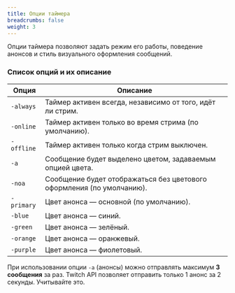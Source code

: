 ```yaml
---
title: Опции таймера
breadcrumbs: false
weight: 3
---
```


Опции таймера позволяют задать режим его работы, поведение анонсов и стиль визуального оформления сообщений.  

### Список опций и их описание
| Опция      | Описание                                                              |
|------------|-----------------------------------------------------------------------|
| `-always`  | Таймер активен всегда, независимо от того, идёт ли стрим.             |
| `-online`  | Таймер активен только во время стрима (по умолчанию).                 |
| `-offline` | Таймер активен только когда стрим выключен.                           |
| `-a`       | Сообщение будет выделено цветом, задаваемым опцией цвета.             |
| `-noa`     | Сообщение будет отображаться без цветового оформления (по умолчанию). |
| `-primary` | Цвет анонса — основной (по умолчанию).                                |
| `-blue`    | Цвет анонса — синий.                                                  |
| `-green`   | Цвет анонса — зелёный.                                                |
| `-orange`  | Цвет анонса — оранжевый.                                              |
| `-purple`  | Цвет анонса — фиолетовый.                                             |

При использовании опции `-a` (анонсы) можно отправлять максимум **3 сообщения** за раз. 
Twitch API позволяет отправить только 1 анонс за 2 секунды. Учитывайте это.